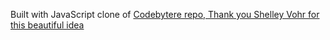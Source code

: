 Built with JavaScript clone of [Codebytere repo, Thank you Shelley Vohr for this beautiful idea](https://github.com/codebytere/codebytere.github.io)
